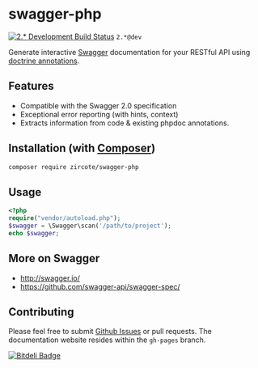 # swagger-php

[![2.* Development Build Status](https://api.travis-ci.org/zircote/swagger-php.png?branch=2.x)](http://travis-ci.org/zircote/swagger-php) `2.*@dev`

Generate interactive [Swagger](http://swagger.io) documentation for your RESTful API using [doctrine annotations](http://doctrine-common.readthedocs.org/en/latest/reference/annotations.html).

## Features

 - Compatible with the Swagger 2.0 specification
 - Exceptional error reporting (with hints, context)
 - Extracts information from code & existing phpdoc annotations.

## Installation (with [Composer](http://composer.org))

```sh
composer require zircote/swagger-php
```

## Usage

```php
<?php
require("vendor/autoload.php");
$swagger = \Swagger\scan('/path/to/project');
echo $swagger;
```

## More on Swagger

  * http://swagger.io/
  * https://github.com/swagger-api/swagger-spec/

## Contributing

Please feel free to submit [Github Issues](https://github.com/zircote/swagger-php/issues) or pull requests.
The documentation website resides within the `gh-pages` branch.

[![Bitdeli Badge](https://d2weczhvl823v0.cloudfront.net/zircote/swagger-php/trend.png)](https://bitdeli.com/free "Bitdeli Badge")
